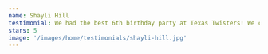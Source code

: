 ```yaml
---
name: Shayli Hill
testimonial: We had the best 6th birthday party at Texas Twisters! We could not be happier with our experience, and we would highly encourage everyone to book a party here!
stars: 5
image: '/images/home/testimonials/shayli-hill.jpg'
---
```

